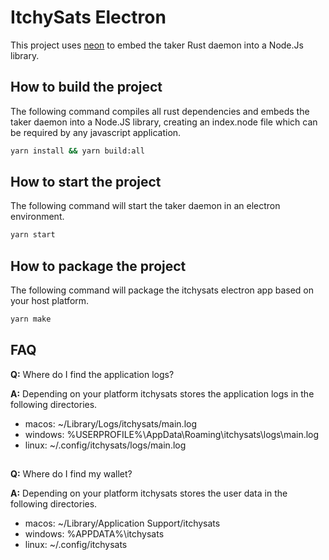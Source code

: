 # ItchySats Electron

This project uses [neon](https://neon-bindings.com/docs/introduction) to embed the taker Rust daemon into a Node.Js library.

## How to build the project

The following command compiles all rust dependencies and embeds the taker daemon into a Node.JS library, creating an index.node file which can be required by any javascript application.

```bash
yarn install && yarn build:all
```

## How to start the project

The following command will start the taker daemon in an electron environment.

```bash
yarn start
```

## How to package the project

The following command will package the itchysats electron app based on your host platform.

```bash
yarn make
```

## FAQ

**Q:** Where do I find the application logs?

**A:** Depending on your platform itchysats stores the application logs in the following directories.

- macos: ~/Library/Logs/itchysats/main.log
- windows: %USERPROFILE%\AppData\Roaming\itchysats\logs\main.log
- linux: ~/.config/itchysats/logs/main.log

## 

**Q:** Where do I find my wallet?

**A:** Depending on your platform itchysats stores the user data in the following directories.

- macos: ~/Library/Application Support/itchysats
- windows: %APPDATA%\itchysats
- linux: ~/.config/itchysats
